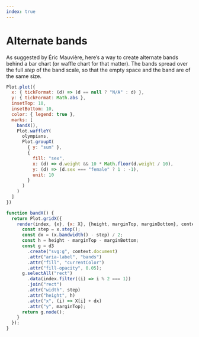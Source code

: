 ```yaml
---
index: true
---
```


# Alternate bands

As suggested by Éric Mauvière, here’s a way to create alternate bands behind a bar chart (or waffle chart for that matter). The bands spread over the full _step_ of the band scale, so that the empty space and the band are of the same size.

```js echo
Plot.plot({
  x: { tickFormat: (d) => (d == null ? "N/A" : d) },
  y: { tickFormat: Math.abs },
  insetTop: 10,
  insetBottom: 10,
  color: { legend: true },
  marks: [
    bandX(),
    Plot.waffleY(
      olympians,
      Plot.groupX(
        { y: "sum" },
        {
          fill: "sex",
          x: (d) => d.weight && 10 * Math.floor(d.weight / 10),
          y: (d) => (d.sex === "female" ? 1 : -1),
          unit: 10
        }
      )
    )
  ]
})
```

```js echo
function bandX() {
  return Plot.gridX({
    render(index, {x}, {x: X}, {height, marginTop, marginBottom}, context) {
      const step = x.step();
      const dx = (x.bandwidth() - step) / 2;
      const h = height - marginTop - marginBottom;
      const g = d3
        .create("svg:g", context.document)
        .attr("aria-label", "bands")
        .attr("fill", "currentColor")
        .attr("fill-opacity", 0.05);
      g.selectAll("rect")
        .data(index.filter((i) => i % 2 === 1))
        .join("rect")
        .attr("width", step)
        .attr("height", h)
        .attr("x", (i) => X[i] + dx)
        .attr("y", marginTop);
      return g.node();
    }
  });
}
```
